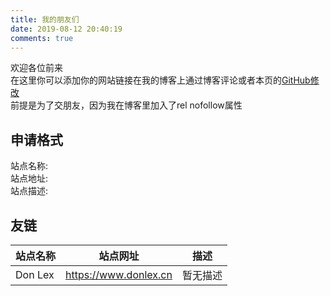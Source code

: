```yaml
---
title: 我的朋友们
date: 2019-08-12 20:40:19
comments: true
---
```


欢迎各位前来  
在这里你可以添加你的网站链接在我的博客上通过博客评论或者本页的[GitHub修改](https://github.com/Mryan2005/mryan2005.github.io/blob/src/source/friends/index.md)</a>  
前提是为了交朋友，因为我在博客里加入了rel nofollow属性  

## 申请格式

站点名称:  
站点地址:  
站点描述:  

## 友链

| 站点名称 | 站点网址 | 描述 |
| --- | --- | --- |
| Don Lex | <a href="https://www.donlex.cn" rel="noopener" target="_blank">https://www.donlex.cn</a> | 暂无描述 |